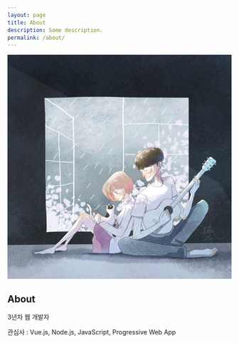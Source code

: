 ```yaml
---
layout: page
title: About
description: Some description.
permalink: /about/
---
```


<img itemprop="image" class="img-rounded" src="/assets/img/user/profile.gif" alt="Jang Tae Hee" max-width="50%">

## About

3년차 웹 개발자

관심사 : Vue.js, Node.js, JavaScript, Progressive Web App